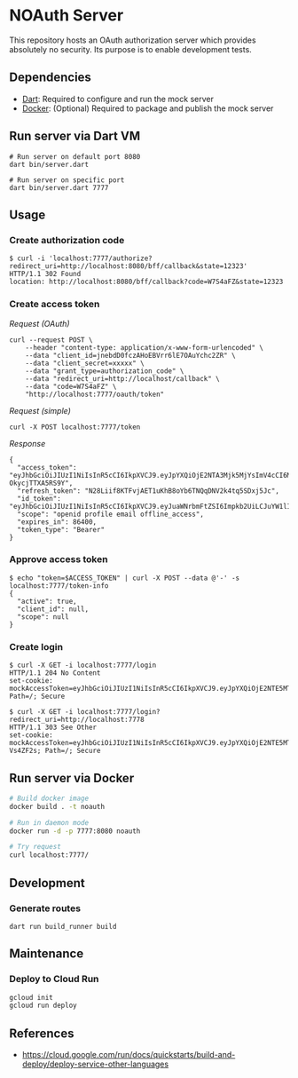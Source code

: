 # NOAuth Server

This repository hosts an OAuth authorization server which provides absolutely no security.
Its purpose is to enable development tests.

## Dependencies

- [Dart](https://www.dart.dev): Required to configure and run the mock server
- [Docker](https://www.docker.com): (Optional) Required to package and publish the mock server

## Run server via Dart VM

```
# Run server on default port 8080
dart bin/server.dart

# Run server on specific port
dart bin/server.dart 7777
```

## Usage

### Create authorization code

```
$ curl -i 'localhost:7777/authorize?redirect_uri=http://localhost:8080/bff/callback&state=12323'
HTTP/1.1 302 Found
location: http://localhost:8080/bff/callback?code=W7S4aFZ&state=12323
```

### Create access token

*Request (OAuth)*

```
curl --request POST \
	--header "content-type: application/x-www-form-urlencoded" \
	--data "client_id=jnebdD0fczAHoEBVrr6lE7OAuYchc2ZR" \
	--data "client_secret=xxxxx" \
	--data "grant_type=authorization_code" \
	--data "redirect_uri=http://localhost/callback" \
	--data "code=W7S4aFZ" \
	"http://localhost:7777/oauth/token"
```

*Request (simple)*

```
curl -X POST localhost:7777/token
```

*Response*

```
{
  "access_token": "eyJhbGciOiJIUzI1NiIsInR5cCI6IkpXVCJ9.eyJpYXQiOjE2NTA3Mjk5MjYsImV4cCI6MTY1MDgxNjMyNiwiaXNzIjoiaHR0cHM6Ly9ub2F1dGgtZ2Eyc3BlYm94YS1ldy5hLnJ1bi5hcHAvIn0.HGQfzXCi278UImFOjZn_vdxAflti-OkycjTTXA5RS9Y",
  "refresh_token": "N28Liif8KTFvjAET1uKhB8oYb6TNQqDNV2k4tq5SDxj5Jc",
  "id_token": "eyJhbGciOiJIUzI1NiIsInR5cCI6IkpXVCJ9.eyJuaWNrbmFtZSI6Impkb2UiLCJuYW1lIjoiSm9obiBEb2UiLCJlbWFpbCI6Impkb2VAbm9hdXRoLWdhMnNwZWJveGEtZXcuYS5ydW4uYXBwIiwic3ViIjoiYXV0aDB8NjFjMzA2MDYyMDY4MGQwMDY5NmUwOWEyIiwiYXVkIjoiam5lYmREMGZjekFIb0VCVnJyNmxFN09BdVljaGMyWlIiLCJpYXQiOjE2NTA3Mjk5MjYsImV4cCI6MTY1MDgxNjMyNiwiaXNzIjoiaHR0cHM6Ly9ub2F1dGgtZ2Eyc3BlYm94YS1ldy5hLnJ1bi5hcHAvIn0.yhjrKoZI1dhh29y1Nz5qork4AsIjY32M37zuU0FFvSE",
  "scope": "openid profile email offline_access",
  "expires_in": 86400,
  "token_type": "Bearer"
}
```

### Approve access token

```
$ echo "token=$ACCESS_TOKEN" | curl -X POST --data @'-' -s localhost:7777/token-info
{
  "active": true,
  "client_id": null,
  "scope": null
}
```

### Create login

```
$ curl -X GET -i localhost:7777/login
HTTP/1.1 204 No Content
set-cookie: mockAccessToken=eyJhbGciOiJIUzI1NiIsInR5cCI6IkpXVCJ9.eyJpYXQiOjE2NTE5MTY1NzIsImV4cCI6MTY1MjAwMjk3MiwiaXNzIjoiaHR0cHM6Ly9ub2F1dGgtZ2Eyc3BlYm94YS1ldy5hLnJ1bi5hcHAvIn0.3w8uqedcxHi0BrNiu5X5FCSk5Xy5xcvdEtCWWgeJdjE; Path=/; Secure
```

```
$ curl -X GET -i localhost:7777/login?redirect_uri=http://localhost:7778
HTTP/1.1 303 See Other
set-cookie: mockAccessToken=eyJhbGciOiJIUzI1NiIsInR5cCI6IkpXVCJ9.eyJpYXQiOjE2NTE5MTY3MjcsImV4cCI6MTY1MjAwMzEyNywiaXNzIjoiaHR0cHM6Ly9ub2F1dGgtZ2Eyc3BlYm94YS1ldy5hLnJ1bi5hcHAvIn0.ZbhmfYxZIPjv6u_UxJZqweFAS1cYRWNj25w-Vs4ZF2s; Path=/; Secure
```

## Run server via Docker

```bash
# Build docker image
docker build . -t noauth

# Run in daemon mode
docker run -d -p 7777:8080 noauth

# Try request
curl localhost:7777/
```

## Development

### Generate routes

```
dart run build_runner build
```

## Maintenance

### Deploy to Cloud Run

```bash
gcloud init
gcloud run deploy
```

## References

- https://cloud.google.com/run/docs/quickstarts/build-and-deploy/deploy-service-other-languages
